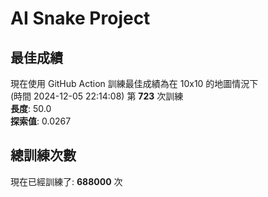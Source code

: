 
# AI Snake Project

## **最佳成績**






現在使用 GitHub Action 訓練最佳成績為在 10x10 的地圖情況下  
(時間 2024-12-05 22:14:08) 第 **723** 次訓練  
**長度**: 50.0  
**探索值**: 0.0267













## 總訓練次數
現在已經訓練了: **688000** 次
